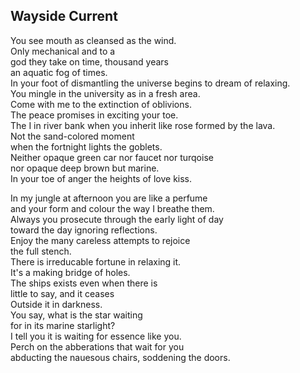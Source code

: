 Wayside Current
---------------
You see mouth as cleansed as the wind.  
Only mechanical and to a  
god they take on time, thousand years  
an aquatic fog of times.  
In your foot of dismantling the universe begins to dream of relaxing.  
You mingle in the university as in a fresh area.  
Come with me to the extinction of oblivions.  
The peace promises in exciting your toe.  
The I in river bank when you inherit like rose formed by the lava.  
Not the sand-colored moment  
when the fortnight lights the goblets.  
Neither opaque green car nor faucet nor turqoise  
nor opaque deep brown but marine.  
In your toe of anger the heights of love kiss.  
  
In my jungle at afternoon you are like a perfume  
and your form and colour the way I breathe them.  
Always you prosecute through the early light of day  
toward the day ignoring reflections.  
Enjoy the many careless attempts to rejoice  
the full stench.  
There is irreducable fortune in relaxing it.  
It's a making bridge of holes.  
The ships exists even when there is  
little to say, and it ceases  
Outside it in darkness.  
You say, what is the star waiting  
for in its marine starlight?  
I tell you it is waiting for essence like you.  
Perch on the abberations that wait for you  
abducting the nauesous chairs, soddening the doors.  
